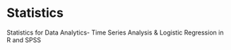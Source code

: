 # Statistics
Statistics for Data Analytics- Time Series Analysis &amp; Logistic Regression in R and SPSS
